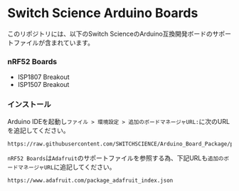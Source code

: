 # Switch Science Arduino Boards

このリポジトリには、以下のSwitch ScienceのArduino互換開発ボードのサポートファイルが含まれています。

### nRF52 Boards
* ISP1807 Breakout
* ISP1507 Breakout

### インストール

Arduino IDEを起動し`ファイル > 環境設定 > 追加のボードマネージャURL:`に次のURLを追記してください。
```
https://raw.githubusercontent.com/SWITCHSCIENCE/Arduino_Board_Package/package_Switch_Science_index.json
```
`nRF52 Boards`は`Adafruit`のサポートファイルを参照する為、下記URLも`追加のボードマネージャURL`に追記してください。
```
https://www.adafruit.com/package_adafruit_index.json
```
